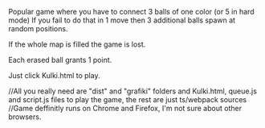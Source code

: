 Popular game where you have to connect 3 balls of one color (or 5 in hard mode)
If you fail to do that in 1 move then 3 additional balls spawn at random positions.

If the whole map is filled the game is lost.

Each erased ball grants 1 point.

Just click Kulki.html to play.

//All you really need are "dist" and "grafiki" folders and Kulki.html, queue.js and script.js files to play the game, the rest are just ts/webpack sources
//Game deffinitly runs on Chrome and Firefox, I'm not sure about other browsers.
